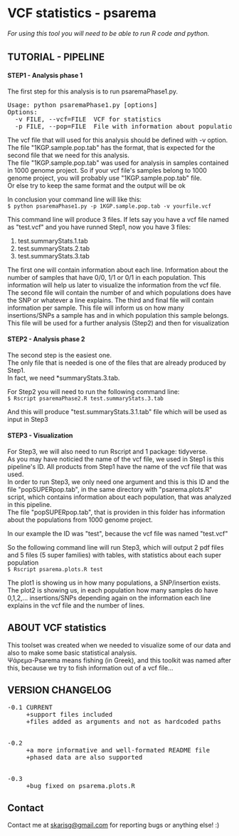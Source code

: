 # VCF statistics - psarema
###### For using this tool you will need to be able to run R code and python.


## TUTORIAL - PIPELINE
#### STEP1 - Analysis phase 1
The first step for this analysis is to run psaremaPhase1.py.

<pre>Usage: python psaremaPhase1.py [options]
Options:
  -v FILE, --vcf=FILE  VCF for statistics
  -p FILE, --pop=FILE  File with information about populations</pre>
  
  The vcf file that will used for this analysis should be defined with -v option.<br/>
The file "1KGP.sample.pop.tab" has the format, that is expected for the second file that we need for this analysis.<br/>
The file "1KGP.sample.pop.tab" was used for analysis in samples contained in 1000 genome project. So if your vcf file's samples belong to 1000 genome project,
you will probably use "1KGP.sample.pop.tab" file.<br/>
Or else try to keep the same format and the output will be ok

In conclusion your command line will like this: <br/>
``` $ python psaremaPhase1.py -p 1KGP.sample.pop.tab -v yourfile.vcf ```

This command line will produce 3 files.
If lets say you have a vcf file named as "test.vcf" and you have runned Step1, now you have 3 files:
1. test.summaryStats.1.tab
2. test.summaryStats.2.tab
3. test.summaryStats.3.tab

The first one will contain information about each line. Information about the number of samples that have 0/0, 1/1 or 0/1 in each population. This information will help us later to visualize the information from the vcf file.
The second file will contain the number of and which populations does have the SNP or whatever a line explains.
The third and final file will contain information per sample. This file will inform us on how many insertions/SNPs a sample has and in which population this sample belongs. This file will be used for a further analysis (Step2) and then for visualization


#### STEP2 - Analysis phase 2
The second step is the easiest one.<br/>
The only file that is needed is one of the files that are already produced by Step1.<br/>
In fact, we need *summaryStats.3.tab.<br/>

For Step2 you will need to run the following command line:<br/>
``` $ Rscript psaremaPhase2.R test.summaryStats.3.tab ```

And this will produce "test.summaryStats.3.1.tab" file which will be used as input in Step3


#### STEP3 - Visualization
For Step3, we will also need to run Rscript and 1 package: tidyverse.<br/>
As you may have noticied the name of the vcf file, we used in Step1 is this pipeline's ID. All products from Step1 have the name of the vcf file that was used.<br/>
In order to run Step3, we only need one argument and this is this ID and the file "popSUPERpop.tab", in the same directory with "psarema.plots.R" script, which contains information about each population, that was analyzed in this pipeline.<br/> 
The file "popSUPERpop.tab", that is providen in this folder has information about the populations from 1000 genome project.

In our example the ID was "test", because the vcf file was named "test.vcf"

So the following command line will run Step3, which will output 2 pdf files and 5 files (5 super families) with tables, with statistics about each super population<br/>
``` $ Rscript psarema.plots.R test ```

The plot1 is showing us in how many populations, a SNP/insertion exists.<br/>
The plot2 is showing us, in each population how many samples do have 0,1,2,... insertions/SNPs depending again on the information each line explains in the vcf file and the number of lines.


## ABOUT VCF statistics
This toolset was created when we needed to visualize some of our data and also to make some basic statistical analysis.<br/>
Ψάρεμα-Psarema means fishing (in Greek), and this toolkit was named after this, because we try to fish information out of a vcf file...


## VERSION CHANGELOG
<pre>
-0.1 CURRENT
     +support files included
     +files added as arguments and not as hardcoded paths
<br/>
-0.2 
     +a more informative and well-formated README file
     +phased data are also supported
<br/>
-0.3 
     +bug fixed on psarema.plots.R
</pre>
## Contact
Contact me at skarisg@gmail.com for reporting bugs or anything else! :)
